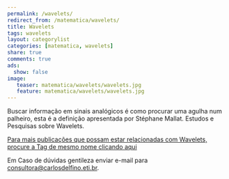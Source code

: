 ```yaml
---
permalink: /wavelets/
redirect_from: /matematica/wavelets/
title: Wavelets
tags: wavelets
layout: categorylist
categories: [matematica, wavelets]
share: true
comments: true
ads:
  show: false
image:
   teaser: matematica/wavelets/wavelets.jpg
   feature: matematica/wavelets/wavelets.jpg
---
```


Buscar informação em sinais analógicos é como procurar uma agulha num palheiro, esta é a definição apresentada por Stéphane Mallat. Estudos e Pesquisas sobre Wavelets. 

<!--more-->

[Para mais publicações que possam estar relacionadas com Wavelets, procure a Tag de mesmo nome clicando aqui]({{site.url}}tags/wavelets)

Em Caso de dúvidas gentileza enviar e-mail para <a href="mailto:consultoria@carlosdelfino.eti.br">consultora@carlosdelfino.eti.br</a>.
